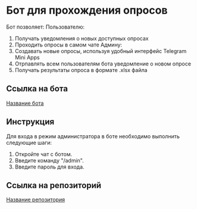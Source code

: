 # Бот для прохождения опросов
Бот позволяет:
Пользователю:
1) Получать уведомления о новых доступных опросах
2) Проходить опросы в самом чате 
Админу:
1) Создавать новые опросы, используя удобный интерфейс Telegram Mini Apps
2) Отрпавлять всем пользователям бота уведомление о новом опросе
3) Получать результаты опроса в формате .xlsx файла 

## Ссылка на бота

[Название бота](ссылка)

## Инструкция

Для входа в режим администратора в боте необходимо выполнить следующие шаги:

1. Откройте чат с ботом.
2. Введите команду "/admin".
3. Введите пароль для входа.

## Ссылка на репозиторий

[Название репозитория](ссылка)
